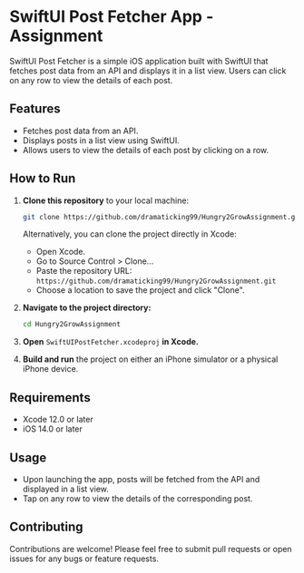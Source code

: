 # SwiftUI Post Fetcher App - Assignment

SwiftUI Post Fetcher is a simple iOS application built with SwiftUI that fetches post data from an API and displays it in a list view. Users can click on any row to view the details of each post.

## Features

- Fetches post data from an API.
- Displays posts in a list view using SwiftUI.
- Allows users to view the details of each post by clicking on a row.

## How to Run

1. **Clone this repository** to your local machine:

    ```bash
    git clone https://github.com/dramaticking99/Hungry2GrowAssignment.git
    ```

    Alternatively, you can clone the project directly in Xcode:
    - Open Xcode.
    - Go to Source Control > Clone...
    - Paste the repository URL: `https://github.com/dramaticking99/Hungry2GrowAssignment.git`
    - Choose a location to save the project and click "Clone".

2. **Navigate to the project directory:**

    ```bash
    cd Hungry2GrowAssignment
    ```

3. **Open** `SwiftUIPostFetcher.xcodeproj` **in Xcode.**

4. **Build and run** the project on either an iPhone simulator or a physical iPhone device.

## Requirements

- Xcode 12.0 or later
- iOS 14.0 or later

## Usage

- Upon launching the app, posts will be fetched from the API and displayed in a list view.
- Tap on any row to view the details of the corresponding post.

## Contributing

Contributions are welcome! Please feel free to submit pull requests or open issues for any bugs or feature requests.


